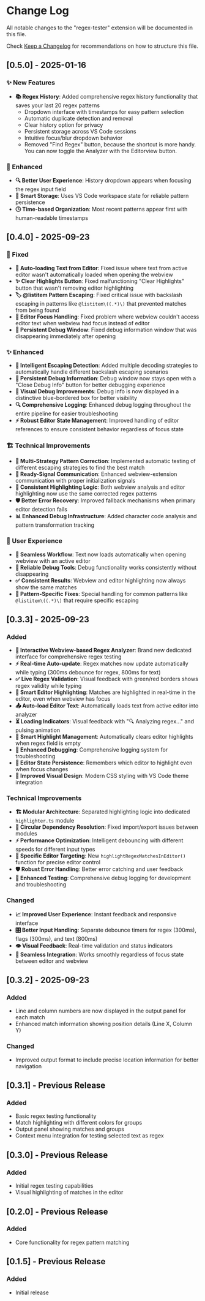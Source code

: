 # Change Log

All notable changes to the "regex-tester" extension will be documented in this file.

Check [Keep a Changelog](http://keepachangelog.com/) for recommendations on how to structure this file.



## [0.5.0] - 2025-01-16

### ✨ New Features
- **📚 Regex History**: Added comprehensive regex history functionality that saves your last 20 regex patterns
  - Dropdown interface with timestamps for easy pattern selection
  - Automatic duplicate detection and removal
  - Clear history option for privacy
  - Persistent storage across VS Code sessions
  - Intuitive focus/blur dropdown behavior
  - Removed "Find Regex" button, because the shortcut is more handy. You can now toggle the Analyzer with the Editorview button.

### 🎨 Enhanced
- **🔍 Better User Experience**: History dropdown appears when focusing the regex input field
- **💾 Smart Storage**: Uses VS Code workspace state for reliable pattern persistence
- **🕒 Time-based Organization**: Most recent patterns appear first with human-readable timestamps

## [0.4.0] - 2025-09-23

### 🐛 Fixed
- **🔧 Auto-loading Text from Editor**: Fixed issue where text from active editor wasn't automatically loaded when opening the webview
- **✨ Clear Highlights Button**: Fixed malfunctioning "Clear Highlights" button that wasn't removing editor highlighting
- **🏷️ @listitem Pattern Escaping**: Fixed critical issue with backslash escaping in patterns like `@listitem\((.*)\)` that prevented matches from being found
- **🎯 Editor Focus Handling**: Fixed problem where webview couldn't access editor text when webview had focus instead of editor
- **🔄 Persistent Debug Window**: Fixed debug information window that was disappearing immediately after opening

### ✨ Enhanced
- **🧠 Intelligent Escaping Detection**: Added multiple decoding strategies to automatically handle different backslash escaping scenarios
- **📝 Persistent Debug Information**: Debug window now stays open with a "Close Debug Info" button for better debugging experience
- **🎨 Visual Debug Improvements**: Debug info is now displayed in a distinctive blue-bordered box for better visibility
- **🔍 Comprehensive Logging**: Enhanced debug logging throughout the entire pipeline for easier troubleshooting
- **⚡ Robust Editor State Management**: Improved handling of editor references to ensure consistent behavior regardless of focus state

### 🏗️ Technical Improvements
- **🎯 Multi-Strategy Pattern Correction**: Implemented automatic testing of different escaping strategies to find the best match
- **📱 Ready-Signal Communication**: Enhanced webview-extension communication with proper initialization signals
- **🔄 Consistent Highlighting Logic**: Both webview analysis and editor highlighting now use the same corrected regex patterns
- **🛡️ Better Error Recovery**: Improved fallback mechanisms when primary editor detection fails
- **📊 Enhanced Debug Infrastructure**: Added character code analysis and pattern transformation tracking

### 🎨 User Experience
- **🚀 Seamless Workflow**: Text now loads automatically when opening webview with an active editor
- **🔧 Reliable Debug Tools**: Debug functionality works consistently without disappearing
- **✅ Consistent Results**: Webview and editor highlighting now always show the same matches
- **🎯 Pattern-Specific Fixes**: Special handling for common patterns like `@listitem\((.*)\)` that require specific escaping

## [0.3.3] - 2025-09-23

### Added
- **🎉 Interactive Webview-based Regex Analyzer**: Brand new dedicated interface for comprehensive regex testing
- **⚡ Real-time Auto-update**: Regex matches now update automatically while typing (300ms debounce for regex, 800ms for text)
- **✅ Live Regex Validation**: Visual feedback with green/red borders shows regex validity while typing
- **🎯 Smart Editor Highlighting**: Matches are highlighted in real-time in the editor, even when webview has focus
- **📤 Auto-load Editor Text**: Automatically loads text from active editor into analyzer
- **⏳ Loading Indicators**: Visual feedback with "🔍 Analyzing regex..." and pulsing animation
- **🧹 Smart Highlight Management**: Automatically clears editor highlights when regex field is empty
- **🔧 Enhanced Debugging**: Comprehensive logging system for troubleshooting
- **💾 Editor State Persistence**: Remembers which editor to highlight even when focus changes
- **🎨 Improved Visual Design**: Modern CSS styling with VS Code theme integration

### Technical Improvements
- **🏗️ Modular Architecture**: Separated highlighting logic into dedicated `highlighter.ts` module
- **🔄 Circular Dependency Resolution**: Fixed import/export issues between modules
- **⚡ Performance Optimization**: Intelligent debouncing with different speeds for different input types
- **🎯 Specific Editor Targeting**: New `highlightRegexMatchesInEditor()` function for precise editor control
- **🛡️ Robust Error Handling**: Better error catching and user feedback
- **🧪 Enhanced Testing**: Comprehensive debug logging for development and troubleshooting

### Changed
- **📈 Improved User Experience**: Instant feedback and responsive interface
- **🎛️ Better Input Handling**: Separate debounce timers for regex (300ms), flags (300ms), and text (800ms)
- **👁️ Visual Feedback**: Real-time validation and status indicators
- **🔗 Seamless Integration**: Works smoothly regardless of focus state between editor and webview

## [0.3.2] - 2025-09-23

### Added
- Line and column numbers are now displayed in the output panel for each match
- Enhanced match information showing position details (Line X, Column Y)

### Changed
- Improved output format to include precise location information for better navigation

## [0.3.1] - Previous Release

### Added
- Basic regex testing functionality
- Match highlighting with different colors for groups
- Output panel showing matches and groups
- Context menu integration for testing selected text as regex

## [0.3.0] - Previous Release

### Added
- Initial regex testing capabilities
- Visual highlighting of matches in the editor

## [0.2.0] - Previous Release

### Added
- Core functionality for regex pattern matching

## [0.1.5] - Previous Release

### Added
- Initial release